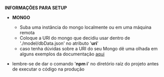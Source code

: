 **INFORMAÇÕES PARA SETUP**

-   **MONGO**
    -   Suba uma instância do mongo localmente ou em uma máquina remota
    -   Coloque a URI do mongo que decidiu usar dentro de './model/dbData.json' no atributo '**uri**'
    -   caso tenha dúvidas sobre a URI do seu Mongo dê uma olhada em alguns exemplos da documentação [aqui](https://docs.mongodb.com/manual/reference/connection-string/)

-   lembre-se de dar o comando '**npm i**' no diretório raíz do projeto antes de executar o código na produção

